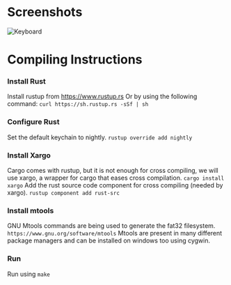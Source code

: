 # Screenshots
![Keyboard](https://i.imgur.com/Wa43Xir.png)

# Compiling Instructions

### Install Rust
Install rustup from https://www.rustup.rs
Or by using the following command: 
`curl https://sh.rustup.rs -sSf | sh`

### Configure Rust
Set the default keychain to nightly.
`rustup override add nightly`

### Install Xargo
Cargo comes with rustup, but it is not enough for cross compiling, we will use xargo, a wrapper for cargo that eases cross compilation.
`cargo install xargo`
Add the rust source code component for cross compiling (needed by xargo).
`rustup component add rust-src`

### Install mtools
GNU Mtools commands are being used to generate the fat32 filesystem.
`https://www.gnu.org/software/mtools`
Mtools are present in many different package managers and can be installed on windows too using cygwin.

### Run
Run using `make`
